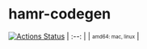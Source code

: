 # hamr-codegen

[![Actions Status](https://github.com/sireum/hamr-codegen/workflows/CI/badge.svg)](https://github.com/sireum/hamr-codegen/actions)
| :--: |
| <sub><sup>amd64: mac, linux</sup></sub> | 
